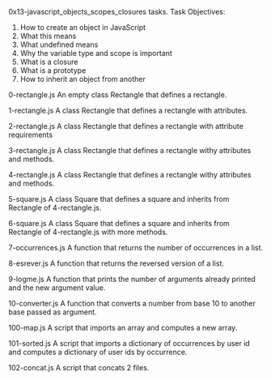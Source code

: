 0x13-javascript_objects_scopes_closures tasks.
Task Objectives:

1) How to create an object in JavaScript
2) What this means
3) What undefined means
4) Why the variable type and scope is important
5) What is a closure
7) What is a prototype
8) How to inherit an object from another

0-rectangle.js
An empty class Rectangle that defines a rectangle.

1-rectangle.js
A class Rectangle that defines a rectangle with attributes.

2-rectangle.js
A class Rectangle that defines a rectangle with attribute requirements

3-rectangle.js
A class Rectangle that defines a rectangle withy attributes and methods.

4-rectangle.js
A class Rectangle that defines a rectangle withy attributes and methods.

5-square.js
A class Square that defines a square and inherits from Rectangle of 4-rectangle.js.

6-square.js
A class Square that defines a square and inherits from Rectangle of 4-rectangle.js with more methods.

7-occurrences.js
A function that returns the number of occurrences in a list.

8-esrever.js
A function that returns the reversed version of a list.

9-logme.js
A function that prints the number of arguments already printed and the new argument value.

10-converter.js
A function that converts a number from base 10 to another base passed as argument.

100-map.js
A script that imports an array and computes a new array.

101-sorted.js
A script that imports a dictionary of occurrences by user id and computes a dictionary of user ids by occurrence.

102-concat.js
A script that concats 2 files.
